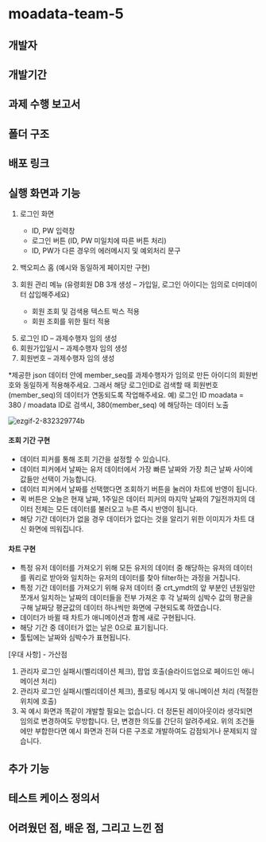 # moadata-team-5

## 개발자

## 개발기간

## 과제 수행 보고서

## 폴더 구조

## 배포 링크

## 실행 화면과 기능

1. 로그인 화면
     - ID, PW 입력창
     - 로그인 버튼 (ID, PW 미일치에 따른 버튼 처리)
     - ID, PW가 다른 경우의 에러메시지 및 예외처리 문구


2. 백오피스 홈 (예시와 동일하게 페이지만 구현)


4. 회원 관리 메뉴 (유령회원 DB 3개 생성 – 가입일, 로그인 아이디는 임의로 더미데이터 삽입해주세요)
     - 회원 조회 및 검색용 텍스트 박스 적용
     - 회원 조회를 위한 필터 적용
5) 로그인 ID – 과제수행자 임의 생성
6) 회원가입일시 – 과제수행자 임의 생성
7) 회원번호 – 과제수행자 임의 생성


*제공한 json 데이터 안에 member_seq를 과제수행자가 임의로 만든 아이디의 회원번호와 동일하게 적용해주세요.
그래서 해당 로그인ID로 검색할 때 회원번호(member_seq)의 데이터가 연동되도록 작업해주세요.
예) 로그인 ID moadata = 380 / moadata ID로 검색시, 380(member_seq) 에 해당하는 데이터 노출 

![ezgif-2-832329774b](https://user-images.githubusercontent.com/64529155/171983985-55b758cd-fbe7-4404-9236-55374e539788.gif)

#### 조회 기간 구현

* 데이터 피커를 통해 조회 기간을 설정할 수 있습니다.
* 데이터 피커에서 날짜는 유저 데이터에서 가장 빠른 날짜와 가장 최근 날짜 사이에 값들만 선택이 가능합니다. 
* 데이터 피커에서 날짜를 선택했다면 조회하기 버튼을 눌러야 차트에 반영이 됩니다.
* 퀵 버튼은 오늘은 현재 날짜, 1주일은 데이터 피커의 마지막 날짜의 7일전까지의 데이터 전체는 모든 데이터를 불러오고 누른 즉시 반영이 됩니다.
* 해당 기간 데이터가 없을 경우 데이터가 없다는 것을 알리기 위한 이미지가 차트 대신 화면에 띄워집니다.

#### 차트 구현
* 특정 유저 데이터를 가져오기 위해 모든 유저의 데이터 중 해당하는 유저의 데이터를 쿼리로 받아와 일치하는 유저의 데이터를 찾아 filter하는 과정을 거칩니다.
* 특정 기간 데이터를 가져오기 위해 유저 데이터 중 crt_ymdt의 앞 부분인 년원일만 쪼개서 일치하는 날짜의 데이터들을 전부 가져온 후 각 날짜의 심박수 값의 평균을 구해 날짜당 평균값의 데이터 하나씩만 화면에 구현되도록 하였습니다.
* 데이터가 바뀔 때 차트가 애니메이션과 함께 새로 구현됩니다.
* 해당 기간 중 데이터가 없는 날은 0으로 표기됩니다.
* 툴팁에는 날짜와 심박수가 표현됩니다.





[우대 사항] - 가산점
1. 관리자 로그인 실패시(벨리데이션 체크), 팝업 호출(슬라이드업으로 페이드인 애니메이션 처리)
2. 관리자 로그인 실패시(벨리데이션 체크), 플로팅 메시지 및 애니메이션 처리 (적절한 위치에 호출)
3. 꼭 예시 화면과 똑같이 개발할 필요는 없습니다. 더 정돈된 레이아웃이라 생각되면 임의로 변경하여도 무방합니다. 단, 변경한 의도를 간단히 알려주세요. 위의 조건들에만 부합한다면 예시 화면과 전혀 다른 구조로 개발하여도 감점되거나 문제되지 않습니다.


## 추가 기능 


## 테스트 케이스 정의서


## 어려웠던 점, 배운 점, 그리고 느낀 점





